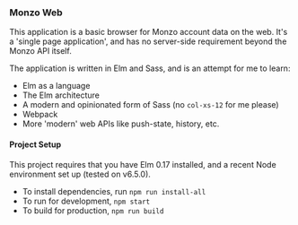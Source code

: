 ### Monzo Web

This application is a basic browser for Monzo account data on the web. It's a 'single page application', and has no server-side requirement beyond the Monzo API itself.

The application is written in Elm and Sass, and is an attempt for me to learn:

 - Elm as a language
 - The Elm architecture
 - A modern and opinionated form of Sass (no `col-xs-12` for me please)
 - Webpack
 - More 'modern' web APIs like push-state, history, etc.

#### Project Setup

This project requires that you have Elm 0.17 installed, and a recent Node environment set up (tested on v6.5.0).

 - To install dependencies, run `npm run install-all`
 - To run for development, `npm start`
 - To build for production, `npm run build`
